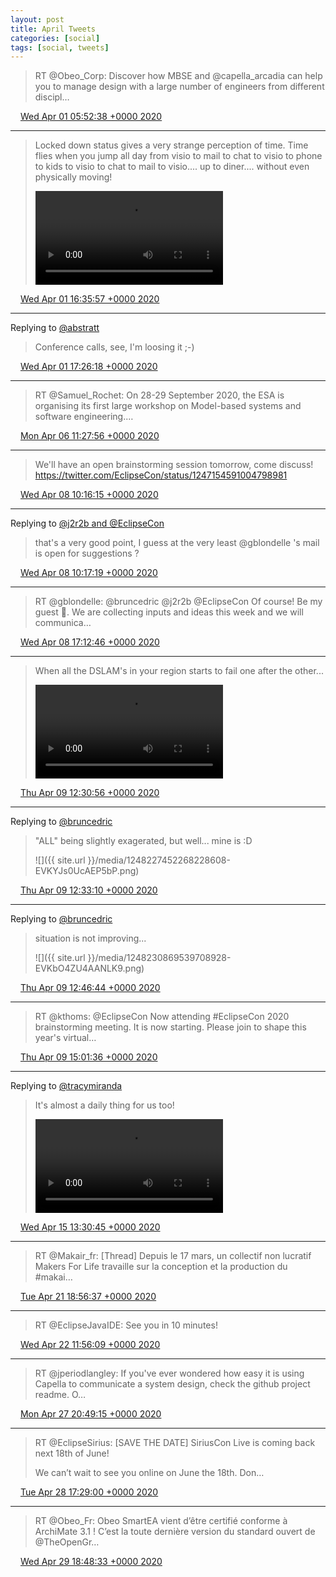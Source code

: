```yaml
---
layout: post
title: April Tweets
categories: [social]
tags: [social, tweets]
---
```


> RT @Obeo_Corp: Discover how MBSE and @capella_arcadia can help you to manage design with a large number of engineers from different discipl…

<img src="{{ site.url }}/media/tweet.ico" width="12" /> [Wed Apr 01 05:52:38 +0000 2020](https://twitter.com/bruncedric/status/1245227553150943232)

----

> Locked down status gives a very strange perception of time. Time flies when you jump all day from visio to mail to chat to visio to phone to kids to visio to chat to mail to visio.... up to diner....  without even physically moving! 
> 
> <video controls><source src="{{ site.url }}/media/1245389447107170306-EUiDGLvXgAAPyxQ.mp4">Your browser does not support the video tag.</video>

<img src="{{ site.url }}/media/tweet.ico" width="12" /> [Wed Apr 01 16:35:57 +0000 2020](https://twitter.com/bruncedric/status/1245389447107170306)

----

Replying to [@abstratt](https://twitter.com/modelprogrammer/status/1245401926734417923)

> Conference calls, see, I'm loosing it ;-)

<img src="{{ site.url }}/media/tweet.ico" width="12" /> [Wed Apr 01 17:26:18 +0000 2020](https://twitter.com/bruncedric/status/1245402120431570946)

----

> RT @Samuel_Rochet: On 28-29 September 2020, the ESA is organising its first large workshop on Model-based systems and software engineering.…

<img src="{{ site.url }}/media/tweet.ico" width="12" /> [Mon Apr 06 11:27:56 +0000 2020](https://twitter.com/bruncedric/status/1247123875411918849)

----

> We'll have an open brainstorming session tomorrow, come discuss! https://twitter.com/EclipseCon/status/1247154591004798981

<img src="{{ site.url }}/media/tweet.ico" width="12" /> [Wed Apr 08 10:16:15 +0000 2020](https://twitter.com/bruncedric/status/1247830609109680134)

----

Replying to [@j2r2b and @EclipseCon](https://twitter.com/j2r2b/status/1247420749494747137)

> that's a very good point, I guess at the very least @gblondelle 's mail is open for suggestions ?

<img src="{{ site.url }}/media/tweet.ico" width="12" /> [Wed Apr 08 10:17:19 +0000 2020](https://twitter.com/bruncedric/status/1247830875741487104)

----

> RT @gblondelle: @bruncedric @j2r2b @EclipseCon Of course! Be my guest 🙂.
> We are collecting inputs and ideas this week and we will communica…

<img src="{{ site.url }}/media/tweet.ico" width="12" /> [Wed Apr 08 17:12:46 +0000 2020](https://twitter.com/bruncedric/status/1247935430374371330)

----

> When all the DSLAM's in your region starts to fail one after the other... 
> 
> <video controls><source src="{{ site.url }}/media/1248226891275874310-EVKXu_eVAAEJyO1.mp4">Your browser does not support the video tag.</video>

<img src="{{ site.url }}/media/tweet.ico" width="12" /> [Thu Apr 09 12:30:56 +0000 2020](https://twitter.com/bruncedric/status/1248226891275874310)

----

Replying to [@bruncedric](https://twitter.com/bruncedric/status/1248226891275874310)

> "ALL" being slightly exagerated, but well... mine is :D 
> 
> ![]({{ site.url }}/media/1248227452268228608-EVKYJs0UcAEP5bP.png)

<img src="{{ site.url }}/media/tweet.ico" width="12" /> [Thu Apr 09 12:33:10 +0000 2020](https://twitter.com/bruncedric/status/1248227452268228608)

----

Replying to [@bruncedric](https://twitter.com/bruncedric/status/1248227452268228608)

> situation is not improving... 
> 
> ![]({{ site.url }}/media/1248230869539708928-EVKbO4ZU4AANLK9.png)

<img src="{{ site.url }}/media/tweet.ico" width="12" /> [Thu Apr 09 12:46:44 +0000 2020](https://twitter.com/bruncedric/status/1248230869539708928)

----

> RT @kthoms: @EclipseCon Now attending #EclipseCon 2020 brainstorming meeting. It is now starting. Please join to shape this year's virtual…

<img src="{{ site.url }}/media/tweet.ico" width="12" /> [Thu Apr 09 15:01:36 +0000 2020](https://twitter.com/bruncedric/status/1248264806236332038)

----

Replying to [@tracymiranda](https://twitter.com/tracymiranda/status/1250387046293700608)

> It's almost a daily thing for us too! 
> 
> <video controls><source src="{{ site.url }}/media/1250416270190804992-EVpe9usUUAEUIAo.mp4">Your browser does not support the video tag.</video>

<img src="{{ site.url }}/media/tweet.ico" width="12" /> [Wed Apr 15 13:30:45 +0000 2020](https://twitter.com/bruncedric/status/1250416270190804992)

----

> RT @Makair_fr: [Thread] Depuis le 17 mars, un collectif non lucratif Makers For Life travaille sur la conception et la production du #makai…

<img src="{{ site.url }}/media/tweet.ico" width="12" /> [Tue Apr 21 18:56:37 +0000 2020](https://twitter.com/bruncedric/status/1252672606295199745)

----

> RT @EclipseJavaIDE: See you in 10 minutes!

<img src="{{ site.url }}/media/tweet.ico" width="12" /> [Wed Apr 22 11:56:09 +0000 2020](https://twitter.com/bruncedric/status/1252929181786267650)

----

> RT @jperiodlangley: If you've ever wondered how easy it is using Capella to communicate a system design, check the github project readme. O…

<img src="{{ site.url }}/media/tweet.ico" width="12" /> [Mon Apr 27 20:49:15 +0000 2020](https://twitter.com/bruncedric/status/1254875278796623874)

----

> RT @EclipseSirius: [SAVE THE DATE] SiriusCon Live is coming back next 18th of June! 
> 
> We can’t wait to see you online on June the 18th. Don…

<img src="{{ site.url }}/media/tweet.ico" width="12" /> [Tue Apr 28 17:29:00 +0000 2020](https://twitter.com/bruncedric/status/1255187272544157704)

----

> RT @Obeo_Fr: Obeo SmartEA vient d’être certifié conforme à ArchiMate 3.1 ! C’est la toute dernière version du standard ouvert de @TheOpenGr…

<img src="{{ site.url }}/media/tweet.ico" width="12" /> [Wed Apr 29 18:48:33 +0000 2020](https://twitter.com/bruncedric/status/1255569679076261889)